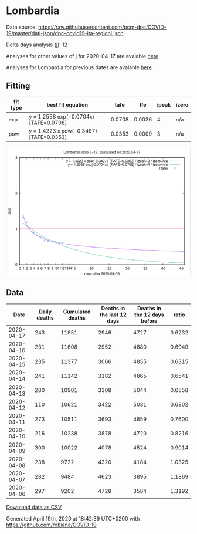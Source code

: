# Lombardia

Data source: https://raw.githubusercontent.com/pcm-dpc/COVID-19/master/dati-json/dpc-covid19-ita-regioni.json

Delta days analysis (j): 12

Analyses for other values of j for 2020-04-17 are avalable [here](../2020-04-17/README.md)

Analyses for Lombardia for previous dates are avalable [here](../README.md)

## Fitting 
|fit type|best fit equation|tafe|tfe|ipeak|izero|
|-------|-----|--------|------|---|---|
|exp|y = 1.2558 exp(-0.0704x)  [TAFE=0.0708]|0.0708|0.0036|4|n/a|
|pow|y = 1.4223 x pow(-0.3497)  [TAFE=0.0353]|0.0353|0.0009|3|n/a|

![Plot](COVID-19_lombardia_j12_2020-04-17.png)

## Data
|Date|Daily deaths|Cumulated deaths|Deaths in the last 12 days|Deaths in the 12 days before|ratio|
|----|----------|-----------|-------|--------------------|-----|
|2020-04-17|243|11851|2946|4727|0.6232|
|2020-04-16|231|11608|2952|4880|0.6049|
|2020-04-15|235|11377|3066|4855|0.6315|
|2020-04-14|241|11142|3182|4865|0.6541|
|2020-04-13|280|10901|3308|5044|0.6558|
|2020-04-12|110|10621|3422|5031|0.6802|
|2020-04-11|273|10511|3693|4859|0.7600|
|2020-04-10|216|10238|3878|4720|0.8216|
|2020-04-09|300|10022|4078|4524|0.9014|
|2020-04-08|238|9722|4320|4184|1.0325|
|2020-04-07|282|9484|4623|3895|1.1869|
|2020-04-06|297|9202|4728|3584|1.3192|

[Download data as CSV](COVID-19_lombardia_j12_2020-04-17.csv)

Generated April 19th, 2020 at 18:42:39 UTC+0200 with https://github.com/robianc/COVID-19
